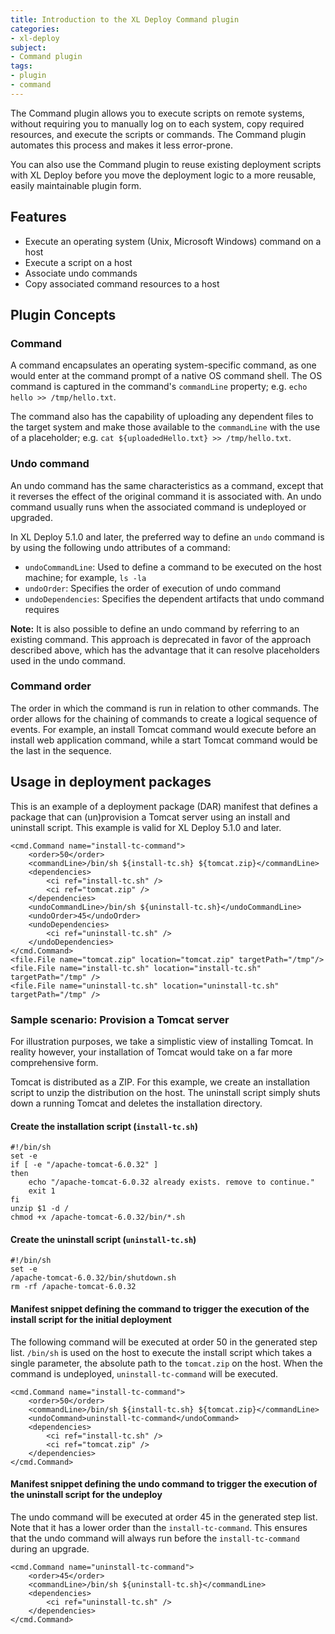 ```yaml
---
title: Introduction to the XL Deploy Command plugin
categories:
- xl-deploy
subject:
- Command plugin
tags:
- plugin
- command
---
```


The Command plugin allows you to execute scripts on remote systems, without requiring you to manually log on to each system, copy required resources, and execute the scripts or commands. The Command plugin automates this process and makes it less error-prone.

You can also use the Command plugin to reuse existing deployment scripts with XL Deploy before you move the deployment logic to a more reusable, easily maintainable plugin form.

## Features

* Execute an operating system (Unix, Microsoft Windows) command on a host
* Execute a script on a host
* Associate undo commands
* Copy associated command resources to a host

## Plugin Concepts

### Command

A command encapsulates an operating system-specific command, as one would enter at the command prompt of a native OS command shell. The OS command is captured in the command's `commandLine` property; e.g. `echo hello >> /tmp/hello.txt`.

The command also has the capability of uploading any dependent files to the target system and make those available to the `commandLine` with the use of a placeholder; e.g. `cat ${uploadedHello.txt} >> /tmp/hello.txt`.

### Undo command

An undo command has the same characteristics as a command, except that it reverses the effect of the original command it is associated with. An undo command usually runs when the associated command is undeployed or upgraded.

In XL Deploy 5.1.0 and later, the preferred way to define an `undo` command is by using the following undo attributes of a command:

* `undoCommandLine`: Used to define a command to be executed on the host machine; for example, `ls -la`
* `undoOrder`: Specifies the order of execution of undo command
* `undoDependencies`: Specifies the dependent artifacts that undo command requires

**Note:** It is also possible to define an undo command by referring to an existing command. This approach is deprecated in favor of the approach described above, which has the advantage that it can resolve placeholders used in the undo command.

### Command order

The order in which the command is run in relation to other commands. The order allows for the chaining of commands to create a logical sequence of events. For example, an install Tomcat command would execute before an install web application command, while a start Tomcat command would be the last in the sequence.

## Usage in deployment packages

This is an example of a deployment package (DAR) manifest that defines a package that can (un)provision a Tomcat server using an install and uninstall script. This example is valid for XL Deploy 5.1.0 and later.

	<cmd.Command name="install-tc-command">
		<order>50</order>
		<commandLine>/bin/sh ${install-tc.sh} ${tomcat.zip}</commandLine>
		<dependencies>
			<ci ref="install-tc.sh" />
			<ci ref="tomcat.zip" />
		</dependencies>
		<undoCommandLine>/bin/sh ${uninstall-tc.sh}</undoCommandLine>
		<undoOrder>45</undoOrder>
		<undoDependencies>
			<ci ref="uninstall-tc.sh" />
		</undoDependencies>
	</cmd.Command>
	<file.File name="tomcat.zip" location="tomcat.zip" targetPath="/tmp"/>
	<file.File name="install-tc.sh" location="install-tc.sh" targetPath="/tmp" />
	<file.File name="uninstall-tc.sh" location="uninstall-tc.sh" targetPath="/tmp" />

### Sample scenario: Provision a Tomcat server

For illustration purposes, we take a simplistic view of installing Tomcat. In reality however, your installation of
Tomcat would take on a far more comprehensive form.

Tomcat is distributed as a ZIP. For this example, we create an installation script to unzip the distribution
on the host. The uninstall script simply shuts down a running Tomcat and deletes the installation directory.

#### Create the installation script (`install-tc.sh`)

    #!/bin/sh
    set -e
    if [ -e "/apache-tomcat-6.0.32" ]
    then
	    echo "/apache-tomcat-6.0.32 already exists. remove to continue."
	    exit 1
    fi
    unzip $1 -d /
    chmod +x /apache-tomcat-6.0.32/bin/*.sh

#### Create the uninstall script (`uninstall-tc.sh`)

    #!/bin/sh
    set -e
    /apache-tomcat-6.0.32/bin/shutdown.sh
    rm -rf /apache-tomcat-6.0.32

#### Manifest snippet defining the command to trigger the execution of the install script for the initial deployment

The following command will be executed at order 50 in the generated step list. `/bin/sh` is used on the host to execute the install script which takes a single parameter, the absolute path to the `tomcat.zip` on the host. When the command is undeployed, `uninstall-tc-command` will be executed.

    <cmd.Command name="install-tc-command">
        <order>50</order>
        <commandLine>/bin/sh ${install-tc.sh} ${tomcat.zip}</commandLine>
        <undoCommand>uninstall-tc-command</undoCommand>
        <dependencies>
			<ci ref="install-tc.sh" />
        	<ci ref="tomcat.zip" />
        </dependencies>
    </cmd.Command>

#### Manifest snippet defining the undo command to trigger the execution of the uninstall script for the undeploy

The undo command will be executed at order 45 in the generated step list. Note that it has a lower order than the
`install-tc-command`. This ensures that the undo command will always run before the `install-tc-command` during an upgrade.

    <cmd.Command name="uninstall-tc-command">
        <order>45</order>
        <commandLine>/bin/sh ${uninstall-tc.sh}</commandLine>
        <dependencies>
            <ci ref="uninstall-tc.sh" />
        </dependencies>
    </cmd.Command>
